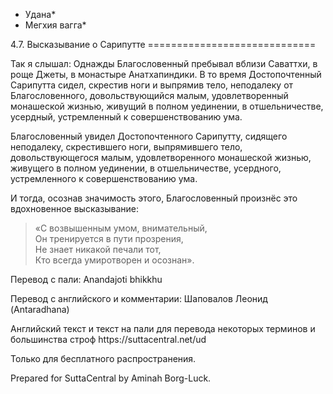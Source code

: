 * Удана*
* Мегхия вагга*

4\.7\. Высказывание о Сарипутте
\=\=\=\=\=\=\=\=\=\=\=\=\=\=\=\=\=\=\=\=\=\=\=\=\=\=\=\=\=

Так я слышал: Однажды Благословенный пребывал вблизи Саваттхи, в роще Джеты, в монастыре Анатхапиндики\. В то время Достопочтенный Сарипутта сидел, скрестив ноги и выпрямив тело, неподалеку от Благословенного, довольствующийся малым, удовлетворенный монашеской жизнью, живущий в полном уединении, в отшельничестве, усердный, устремленный к совершенствованию ума\.

Благословенный увидел Достопочтенного Сарипутту, сидящего неподалеку, скрестившего ноги, выпрямившего тело, довольствующегося малым, удовлетворенного монашеской жизнью, живущего в полном уединении, в отшельничестве, усердного, устремленного к совершенствованию ума\.

И тогда, осознав значимость этого, Благословенный произнёс это вдохновенное высказывание:

> «С возвышенным умом, внимательный,  
> Он тренируется в пути прозрения,  
> Не знает никакой печали тот,  
> Кто всегда умиротворен и осознан»\.

Перевод с пали: Anandajoti bhikkhu

Перевод с английского и комментарии: Шаповалов Леонид \(Antaradhana\)

Английский текст и текст на пали для перевода некоторых терминов и большинства строф https://suttacentral\.net/ud

  

Только для бесплатного распространения\.

  

Prepared for SuttaCentral by Aminah Borg\-Luck\.